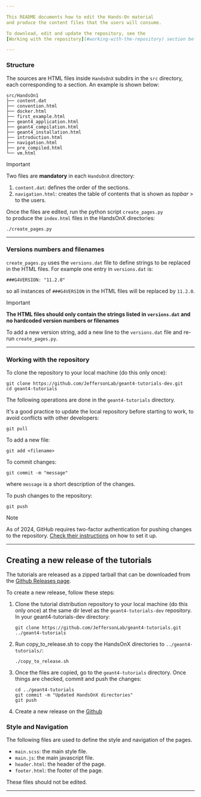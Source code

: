 ```yaml
---

This README documents how to edit the Hands-On material
and produce the content files that the users will consume.

To download, edit and update the repository, see the
[Working with the repository](#working-with-the-repository) section below.

---
```


### Structure

The sources are HTML files inside `HandsOnX` subdirs in the
`src` directory, each corresponding to a section.
An example is shown below:

```
src/HandsOn1
├── content.dat
├── convention.html
├── docker.html
├── first_example.html
├── geant4_application.html
├── geant4_compilation.html
├── geant4_installation.html
├── introduction.html
├── navigation.html
├── pre_compiled.html
└── vm.html
```

> [!Important]
> Two files are **mandatory** in each `HandsOnX` directory:
> 1. `content.dat`: defines the order of the sections.
> 2. `navigation.html`: creates the table of contents that is shown as _topbar_
	 > to the users.

Once the files are edited, run the python script  `create_pages.py`  
to produce the `index.html` files in the HandsOnX directories:

```
./create_pages.py
```

---

### Versions numbers and filenames

`create_pages.py` uses the `versions.dat` file to define
strings to be replaced in the HTML files.
For example one entry in `versions.dat` is:

`
###G4VERSION: "11.2.0"
`

so all instances of `###G4VERSION` in the HTML files will be replaced by `11.2.0`.

> [!Important]
> **The HTML files should only contain the strings listed in `versions.dat` and no
hardcoded version numbers or filenames**

To add a new version string, add a new line to the `versions.dat` file and
re-run `create_pages.py`.

---

### Working with the repository

To clone the repository to your local machine (do this only once):

```
git clone https://github.com/JeffersonLab/geant4-tutorials-dev.git
cd geant4-tutorials
```

The following operations are done in the `geant4-tutorials` directory.

It's a good practice to update the local repository before starting to work,
to avoid conflicts with other developers:

```
git pull
```

To add a new file:

```
git add <filename>
```

To commit changes:

```
git commit -m "message"
```

where `message` is a short description of the changes.

To push changes to the repository:

```
git push
```

> [!Note]
> As of 2024, GitHub requires two-factor authentication
> for pushing changes to the repository.
> [Check their instructions](https://docs.github.com/en/authentication/securing-your-account-with-two-factor-authentication-2fa/configuring-two-factor-authentication)
> on how to set it up.

---

## Creating a new release of the tutorials

The tutorials are released as a zipped tarball that
can be downloaded from the [Github Releases page](https://github.com/JeffersonLab/geant4-tutorials/releases).

To create a new release, follow these steps:

1. Clone the tutorial distribution repository to
   your local machine (do this only once) at the same dir level
   as the `geant4-tutorials-dev` repository. In your geant4-tutorials-dev
   directory:

   ```
   git clone https://github.com/JeffersonLab/geant4-tutorials.git ../geant4-tutorials
   ```
2. Run copy_to_release.sh to copy the HandsOnX directories
   to `../geant4-tutorials/`:

    ```
    ./copy_to_release.sh
    ```

3. Once the files are copied, go to the `geant4-tutorials` directory.
   Once things are checked, commit and push the changes:

    ```
    cd ../geant4-tutorials
    git commit -m "Updated HandsOnX directories"
    git push
    ```

4. Create a new release on the [Github](https://github.com/JeffersonLab/geant4-tutorials)

### Style and Navigation

The following files are used to define the style and navigation of the pages.

- `main.scss`: the main style file.
- `main.js`: the main javascript file.
- `header.html`: the header of the page.
- `footer.html`: the footer of the page.

These files should not be edited.

---

